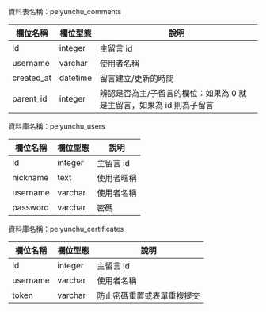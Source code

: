 資料表名稱：peiyunchu_comments

| 欄位名稱 | 欄位型態 | 說明 |
|----------|----------|------|
|  id  |    integer      | 主留言 id     |
| username   | varchar | 使用者名稱  |
| created_at   | datetime | 留言建立/更新的時間  |
| parent_id   | integer | 辨認是否為主/子留言的欄位：如果為 0 就是主留言，如果為 id 則為子留言  |


資料庫名稱：peiyunchu_users

| 欄位名稱 | 欄位型態 | 說明 |
|----------|----------|------|
|  id  |    integer      | 主留言 id     |
| nickname   | text | 使用者暱稱  |
| username   | varchar | 使用者名稱  |
| password   | varchar | 密碼  |

資料庫名稱：peiyunchu_certificates

| 欄位名稱 | 欄位型態 | 說明 |
|----------|----------|------|
|  id  |    integer      | 主留言 id     |
| username   | varchar | 使用者名稱  |
| token   | varchar | 防止密碼重置或表單重複提交  |

